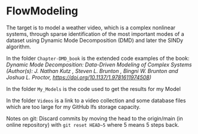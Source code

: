 # FlowModeling
The target is to model a weather video, which is a complex nonlinear systems, through sparse identification of the most important modes of a dataset using Dynamic Mode Decomposition (DMD) and later the SINDy algorithm.

In the folder `Chapter-DMD_book` is the extended code examples of the book: _Dynamic Mode Decomposition: Data-Driven Modeling of Complex Systems (Author(s): J. Nathan Kutz , Steven L. Brunton , Bingni W. Brunton and Joshua L. Proctor, https://doi.org/10.1137/1.9781611974508)_

In the folder `My_Models` is the code used to get the results for my Model

In the folder `Videos` is a link to a video collection and some database files which are too large for my GitHub lfs storage capacity. 


Notes on git:
Discard commits by moving the head to the origin/main (in online repository) with `git reset HEAD~5` where 5 means 5 steps back.
